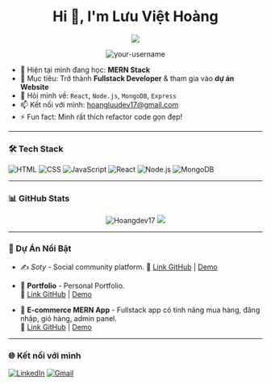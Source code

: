 <h1 align="center">Hi 👋, I'm Lưu Việt Hoàng</h1>
<p align="center">
  <img src="https://readme-typing-svg.herokuapp.com?lines=Fullstack+Web+Developer;Lover+of+Code+%26+Tech;Always+Learning+New+Things" />
</p>

<p align="center">
  <img src="https://komarev.com/ghpvc/?username=your-username&label=Profile%20views&color=0e75b6&style=flat" alt="your-username" />
</p>

- 🌱 Hiện tại mình đang học: **MERN Stack**
- 🧠 Mục tiêu: Trở thành **Fullstack Developer** & tham gia vào **dự án Website**
- 💬 Hỏi mình về: `React`, `Node.js`, `MongoDB`, `Express`
- 📫 Kết nối với mình: hoangluudev17@gmail.com
- ⚡ Fun fact: Mình rất thích refactor code gọn đẹp!

---

### 🛠️ Tech Stack

![HTML](https://img.shields.io/badge/-HTML5-E34F26?style=flat&logo=html5&logoColor=white)
![CSS](https://img.shields.io/badge/-CSS3-1572B6?style=flat&logo=css3)
![JavaScript](https://img.shields.io/badge/-JavaScript-F7DF1E?style=flat&logo=javascript&logoColor=black)
![React](https://img.shields.io/badge/-React-61DAFB?style=flat&logo=react)
![Node.js](https://img.shields.io/badge/-Node.js-339933?style=flat&logo=node.js)
![MongoDB](https://img.shields.io/badge/-MongoDB-47A248?style=flat&logo=mongodb)

---

### 📊 GitHub Stats

<p align="center">
  <img src="https://github-readme-stats.vercel.app/api?username=Hoangdev17&show_icons=true&theme=tokyonight" alt="Hoangdev17" />
  <img src="https://github-readme-streak-stats.herokuapp.com?user=Hoangdev17&theme=tokyonight" />
</p>

---

### 📌 Dự Án Nổi Bật
- ✍️ *Soty* - Social community platform.
  🔗 [Link GitHub](https://github.com/Hoangdev17/soty-fe.git) | [Demo](https://soty-fe.vercel.app/)

- 🛒 **Portfolio** - Personal Portfolio.  
  🔗 [Link GitHub](https://github.com/Hoangdev17/Portfolio.git) | [Demo](https://portfolio-weld-alpha-95.vercel.app/projects)

- 🛒 **E-commerce MERN App** - Fullstack app có tính năng mua hàng, đăng nhập, giỏ hàng, admin panel.  
  🔗 [Link GitHub](https://github.com/Hoangdev17/E_commerce_Web) | [Demo](https://e-commerce-web-git-master-hoangs-projects-5ed118ae.vercel.app/)



---

### 🌐 Kết nối với mình

[![LinkedIn](https://img.shields.io/badge/-LinkedIn-blue?style=flat&logo=Linkedin)]([https://linkedin.com/in/your-profile](https://www.linkedin.com/in/ho%C3%A0ng-l%C6%B0u-826a12353/))
[![Gmail](https://img.shields.io/badge/-Gmail-D14836?style=flat&logo=gmail&logoColor=white)](mailto:hoangluudev17@gmail.com)
